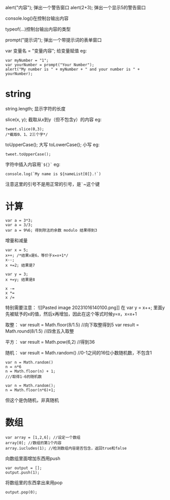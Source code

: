 
alert("内容"); 弹出一个警告窗口
alert(2+3); 弹出一个显示5的警告窗口

console.log()在控制台输出内容

typeof(...)控制台输出内容的类型

prompt("提示词"); 弹出一个带提示词的表单窗口

var 变量名 = "变量内容"; 给变量赋值
eg:
```
var myNumber = "1";
var yourNumber = prompt("Your Number");
alert("My number is " + myNumber + " and your number is " + yourNumber);
```

# string
string.length; 显示字符的长度

slice(x, y); 截取从x到y（但不包含y）的内容
eg:
```
tweet.slice(0,3);
/*截取0、1、2三个字*/
```

toUpperCase(); 大写
toLowerCase(); 小写
eg:
```
tweet.toUpperCase();
```

字符中插入内容用``` `${}` ```
eg:
```
console.log(`My name is ${nameList[0]}.!`)
```
注意这里的引号不是用正常的引号，是``` ` ```~这个键

# 计算
```
var a = 3*3;
var a = 3/3;
var a = 9%6; 得到除法的余数 modulo 结果得到3
```

增量和减量
```
var x = 5;
x++; /*结果x是6，等价于x=x+1*/
x--;
x +=2; 结果是7

var y = 3;
x +=y; 结果是8

x -=
x *=
x /=
```

特别需要注意：
![[Pasted image 20231016140100.png]]
在 var y = x++; 里面y先被赋予的x的值，然后x再增加，因此在这个等式时候y=x，x=x+1

取整：
var result = Math.floor(8/1.5) //向下取整得到5
var result = Math.round(8/1.5) //四舍五入取整

平方：
var result = Math.pow(6,2)   //得到36

随机：
var result = Math.random()   //0-1之间的16位小数随机数，不包含1
```
var n = Math.random()
n = n*6
n = Math.floor(n) + 1;
///取得1-6的随机数

var n = Math.random();
n = Math.floor(n*6)+1;
```
但这个是伪随机，非真随机

# 数组
```
var array = [1,2,6]; //设定一个数组
array[0]; //数组的第1个内容
array.iucludes(1); //检测数组内容是否包含，返回true和false
```

向数组里面增加东西用push
```
var output = [];
output.push(1);
```
将数组里的东西拿出来用pop
```
output.pop(0);
```

